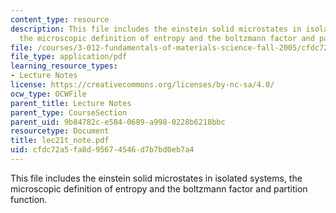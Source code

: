 ```yaml
---
content_type: resource
description: This file includes the einstein solid microstates in isolated systems,
  the microscopic definition of entropy and the boltzmann factor and partition function.
file: /courses/3-012-fundamentals-of-materials-science-fall-2005/cfdc72a5fa8d95674546d7b7bd0eb7a4_lec21t_note.pdf
file_type: application/pdf
learning_resource_types:
- Lecture Notes
license: https://creativecommons.org/licenses/by-nc-sa/4.0/
ocw_type: OCWFile
parent_title: Lecture Notes
parent_type: CourseSection
parent_uid: 9b84782c-e584-0689-a998-0228b6218bbc
resourcetype: Document
title: lec21t_note.pdf
uid: cfdc72a5-fa8d-9567-4546-d7b7bd0eb7a4
---
```

This file includes the einstein solid microstates in isolated systems, the microscopic definition of entropy and the boltzmann factor and partition function.